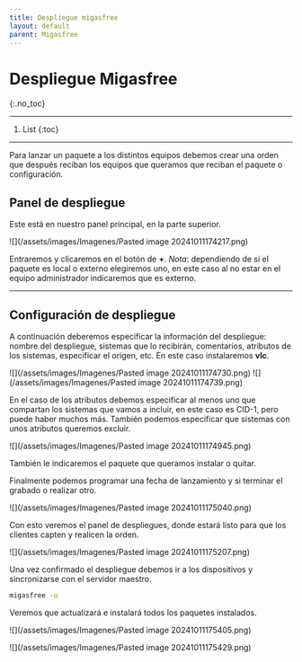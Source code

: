 ```yaml
---
title: Despliegue migasfree
layout: default
parent: Migasfree
---
```


# Despliegue Migasfree
{:.no_toc}

---

1. List
{:toc}

---

Para lanzar un paquete a los distintos equipos debemos crear una orden que después reciban los equipos que queramos que reciban el paquete o configuración.

## Panel de despliegue

Este está en nuestro panel principal, en la parte superior.

![](/assets/images/Imagenes/Pasted image 20241011174217.png)

Entraremos y clicaremos en el botón de **+**. *Nota*: dependiendo de si el paquete es local o externo elegiremos uno, en este caso al no estar en el equipo administrador indicaremos que es externo.

---
## Configuración de despliegue

A continuación deberemos especificar la información del despliegue: nombre del despliegue, sistemas que lo recibirán, comentarios, atributos de los sistemas, especificar el origen, etc. En este caso instalaremos **vlc**.


![](/assets/images/Imagenes/Pasted image 20241011174730.png)
![](/assets/images/Imagenes/Pasted image 20241011174739.png)

En el caso de los atributos debemos especificar al menos uno que compartan los sistemas que vamos a incluir, en este caso es CID-1, pero puede haber muchos más. También podemos especificar que sistemas con unos atributos queremos excluir.

![](/assets/images/Imagenes/Pasted image 20241011174945.png)

También le indicaremos el paquete que queramos instalar o quitar. 

Finalmente podemos programar una fecha de lanzamiento y si terminar el grabado o realizar otro.

![](/assets/images/Imagenes/Pasted image 20241011175040.png)

Con esto veremos el panel de despliegues, donde estará listo para que los clientes capten y realicen la orden.

![](/assets/images/Imagenes/Pasted image 20241011175207.png)

Una vez confirmado el despliegue debemos ir a los dispositivos y sincronizarse con el servidor maestro.

```bash
migasfree -u
```

Veremos que actualizará e instalará todos los paquetes instalados.

![](/assets/images/Imagenes/Pasted image 20241011175405.png)

![](/assets/images/Imagenes/Pasted image 20241011175429.png)